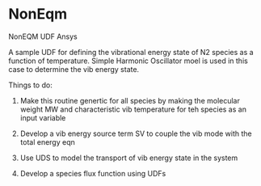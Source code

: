 # NonEqm
NonEQM UDF Ansys


A sample UDF for defining the vibrational energy state of N2 species as a function of temperature. Simple Harmonic Oscillator moel is used in this case to determine the vib energy state. 

Things to do:

1. Make this routine genertic for all species by making the molecular weight MW and characteristic vib temperature for teh species as an input variable

2. Develop a vib energy source term SV to couple the vib mode with the total energy eqn

3. Use UDS to model the transport of vib energy state in the system

4. Develop a species flux function using UDFs
